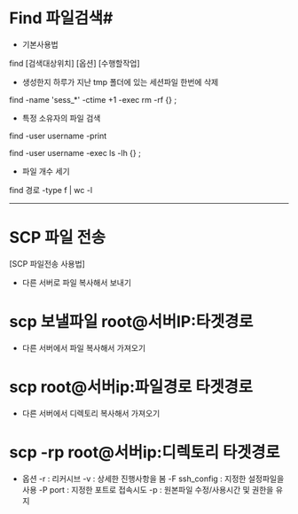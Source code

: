 

# Find 파일검색# 


* 기본사용법

find [검색대상위치] [옵션] [수행할작업]



* 생성한지 하루가 지난 tmp 폴더에 있는 세션파일 한번에 삭제

find -name 'sess_*' -ctime +1 -exec rm -rf {} \;



* 특정 소유자의 파일 검색

find -user username -print

find -user username -exec ls -lh {} \;



* 파일 개수 세기

find 경로 -type f | wc -l




*****

# SCP 파일 전송 #
[SCP 파일전송 사용법]

* 다른 서버로 파일 복사해서 보내기
# scp 보낼파일 root@서버IP:타겟경로



* 다른 서버에서 파일 복사해서 가져오기
# scp root@서버ip:파일경로 타겟경로



* 다른 서버에서 디렉토리 복사해서 가져오기
# scp -rp root@서버ip:디렉토리 타겟경로



* 옵션
-r : 리커시브
-v : 상세한 진행사항을 봄
-F ssh_config : 지정한 설정파일을 사용
-P port : 지정한 포트로 접속시도
-p : 원본파일 수정/사용시간 및 권한을 유지
